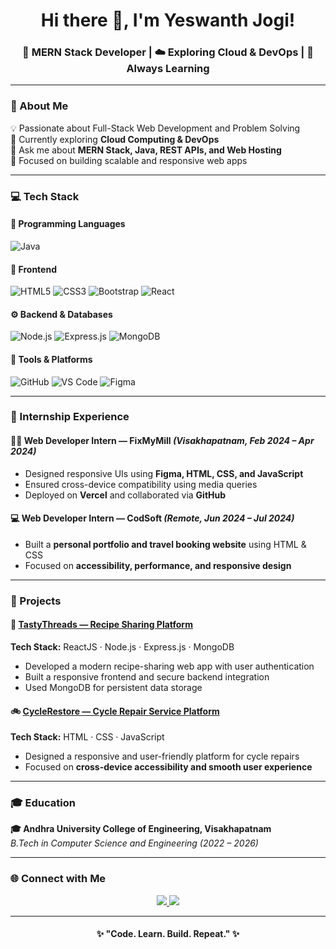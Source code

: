 <h1 align="center">Hi there 👋, I'm Yeswanth Jogi!</h1>
<h3 align="center">🚀 MERN Stack Developer | ☁️ Exploring Cloud & DevOps | 🌱 Always Learning</h3>

---

### 🧠 About Me  
💡 Passionate about Full-Stack Web Development and Problem Solving  
🌱 Currently exploring **Cloud Computing & DevOps**  
💬 Ask me about **MERN Stack, Java, REST APIs, and Web Hosting**  
🎯 Focused on building scalable and responsive web apps  

---

### 💻 Tech Stack  

#### 🧩 Programming Languages  
![Java](https://img.shields.io/badge/Java-ED8B00?style=for-the-badge&logo=openjdk&logoColor=white)

#### 🎨 Frontend  
![HTML5](https://img.shields.io/badge/HTML5-E34F26?style=for-the-badge&logo=html5&logoColor=white)
![CSS3](https://img.shields.io/badge/CSS3-1572B6?style=for-the-badge&logo=css3&logoColor=white)
![Bootstrap](https://img.shields.io/badge/Bootstrap-7952B3?style=for-the-badge&logo=bootstrap&logoColor=white)
![React](https://img.shields.io/badge/React-61DAFB?style=for-the-badge&logo=react&logoColor=black)

#### ⚙️ Backend & Databases  
![Node.js](https://img.shields.io/badge/Node.js-339933?style=for-the-badge&logo=node-dot-js&logoColor=white)
![Express.js](https://img.shields.io/badge/Express.js-000000?style=for-the-badge&logo=express&logoColor=white)
![MongoDB](https://img.shields.io/badge/MongoDB-4EA94B?style=for-the-badge&logo=mongodb&logoColor=white)

#### 🧰 Tools & Platforms  
![GitHub](https://img.shields.io/badge/GitHub-181717?style=for-the-badge&logo=github)
![VS Code](https://img.shields.io/badge/VS_Code-007ACC?style=for-the-badge&logo=visualstudiocode&logoColor=white)
![Figma](https://img.shields.io/badge/Figma-F24E1E?style=for-the-badge&logo=figma&logoColor=white)

---

### 💼 Internship Experience  

#### 🧑‍💻 Web Developer Intern — FixMyMill *(Visakhapatnam, Feb 2024 – Apr 2024)*  
- Designed responsive UIs using **Figma, HTML, CSS, and JavaScript**  
- Ensured cross-device compatibility using media queries  
- Deployed on **Vercel** and collaborated via **GitHub**

#### 💻 Web Developer Intern — CodSoft *(Remote, Jun 2024 – Jul 2024)*  
- Built a **personal portfolio and travel booking website** using HTML & CSS  
- Focused on **accessibility, performance, and responsive design**

---

### 🚀 Projects  

#### 🍴 [TastyThreads — Recipe Sharing Platform](#)
**Tech Stack:** ReactJS · Node.js · Express.js · MongoDB  
- Developed a modern recipe-sharing web app with user authentication  
- Built a responsive frontend and secure backend integration  
- Used MongoDB for persistent data storage  

#### 🚲 [CycleRestore — Cycle Repair Service Platform](#)
**Tech Stack:** HTML · CSS · JavaScript  
- Designed a responsive and user-friendly platform for cycle repairs  
- Focused on **cross-device accessibility and smooth user experience**

---

### 🎓 Education  

**🎓 Andhra University College of Engineering, Visakhapatnam**  
_B.Tech in Computer Science and Engineering (2022 – 2026)_  

---

### 🌐 Connect with Me  

<p align="center">
  <a href="https://www.linkedin.com/in/yeswanth-jogi-67950a2a7/" target="_blank">
    <img src="https://img.shields.io/badge/LinkedIn-0077B5?style=for-the-badge&logo=linkedin&logoColor=white" />
  </a>
  <a href="https://github.com/yeswanthjogi" target="_blank">
    <img src="https://img.shields.io/badge/GitHub-100000?style=for-the-badge&logo=github&logoColor=white" />
  </a>
</p>

---

<h4 align="center">✨ "Code. Learn. Build. Repeat." ✨</h4>
